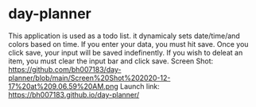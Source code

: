 # day-planner

This application is used as a todo list. it dynamicaly sets date/time/and colors based on time. If you enter your data, you must hit save. Once you click save, your input will be saved indefinently. If you wish to deleat an item, you must clear the input bar and click save.
Screen Shot: https://github.com/bh007183/day-planner/blob/main/Screen%20Shot%202020-12-17%20at%209.06.59%20AM.png
Launch link: https://bh007183.github.io/day-planner/

